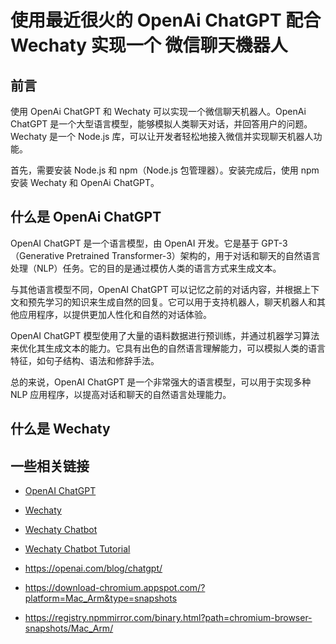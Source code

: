 # 使用最近很火的 OpenAi ChatGPT 配合 Wechaty 实现一个 微信聊天機器人

## 前言

使用 OpenAi ChatGPT 和 Wechaty 可以实现一个微信聊天机器人。OpenAi ChatGPT 是一个大型语言模型，能够模拟人类聊天对话，并回答用户的问题。Wechaty 是一个 Node.js 库，可以让开发者轻松地接入微信并实现聊天机器人功能。

首先，需要安装 Node.js 和 npm（Node.js 包管理器）。安装完成后，使用 npm 安装 Wechaty 和 OpenAi ChatGPT。

## 什么是 OpenAi ChatGPT

OpenAI ChatGPT 是一个语言模型，由 OpenAI 开发。它是基于 GPT-3（Generative Pretrained Transformer-3）架构的，用于对话和聊天的自然语言处理（NLP）任务。它的目的是通过模仿人类的语言方式来生成文本。

与其他语言模型不同，OpenAI ChatGPT 可以记忆之前的对话内容，并根据上下文和预先学习的知识来生成自然的回复。它可以用于支持机器人，聊天机器人和其他应用程序，以提供更加人性化和自然的对话体验。

OpenAI ChatGPT 模型使用了大量的语料数据进行预训练，并通过机器学习算法来优化其生成文本的能力。它具有出色的自然语言理解能力，可以模拟人类的语言特征，如句子结构、语法和修辞手法。

总的来说，OpenAI ChatGPT 是一个非常强大的语言模型，可以用于实现多种 NLP 应用程序，以提高对话和聊天的自然语言处理能力。

## 什么是 Wechaty

## 一些相关链接

- [OpenAI ChatGPT](https://openai.com/blog/chatting/)
- [Wechaty](https://wechaty.js.org/)
- [Wechaty Chatbot](https://wechaty.js.org/docs/examples/chatbot/)
- [Wechaty Chatbot Tutorial](https://wechaty.js.org/docs/tutorials/chatbot-tutorial/)

- https://openai.com/blog/chatgpt/
- https://download-chromium.appspot.com/?platform=Mac_Arm&type=snapshots
- https://registry.npmmirror.com/binary.html?path=chromium-browser-snapshots/Mac_Arm/
